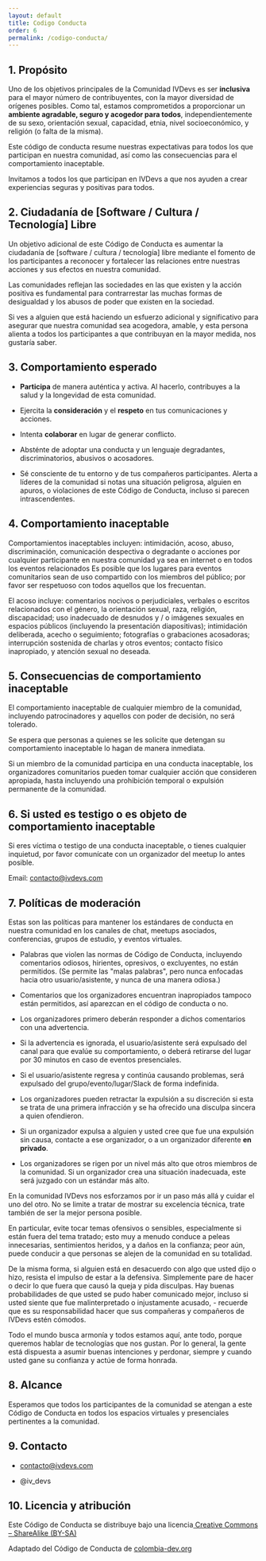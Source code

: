 ```yaml
---
layout: default
title: Codigo Conducta
order: 6
permalink: /codigo-conducta/
---
```

## **1. Propósito**

Uno de los objetivos principales de la Comunidad IVDevs es ser **inclusiva** para el mayor número de contribuyentes, con la mayor diversidad de orígenes posibles. Como tal, estamos comprometidos a proporcionar un **ambiente agradable, seguro y acogedor para todos**, independientemente de su sexo, orientación sexual, capacidad, etnia, nivel socioeconómico, y religión (o falta de la misma).

Este código de conducta resume nuestras expectativas para todos los que participan en nuestra comunidad, así como las consecuencias para el comportamiento inaceptable.

Invitamos a todos los que participan en IVDevs a que nos ayuden a crear experiencias seguras y positivas para todos.

## **2. Ciudadanía de [Software / Cultura / Tecnología] Libre**

Un objetivo adicional de este Código de Conducta es aumentar la ciudadanía de [software / cultura / tecnología] libre mediante el fomento de los participantes a reconocer y fortalecer las relaciones entre nuestras acciones y sus efectos en nuestra comunidad.

Las comunidades reflejan las sociedades en las que existen y la acción positiva es fundamental para contrarrestar las muchas formas de desigualdad y los abusos de poder que existen en la sociedad.

Si ves a alguien que está haciendo un esfuerzo adicional y significativo para asegurar que nuestra comunidad sea acogedora, amable, y esta persona alienta a todos los participantes a que contribuyan en la mayor medida, nos gustaría saber.

## **3. Comportamiento esperado**

* **Participa** de manera auténtica y activa. Al hacerlo, contribuyes a la salud y la longevidad de esta comunidad.

* Ejercita la **consideración** y el **respeto** en tus comunicaciones y acciones.

* Intenta **colaborar** en lugar de generar conflicto.

* Absténte de adoptar una conducta y un lenguaje degradantes, discriminatorios, abusivos o acosadores.

* Sé consciente de tu entorno y de tus compañeros participantes. Alerta a líderes de la comunidad si notas una situación peligrosa, alguien en apuros, o violaciones de este Código de Conducta, incluso si parecen intrascendentes.

## **4. Comportamiento inaceptable**

Comportamientos inaceptables incluyen: intimidación, acoso, abuso, discriminación, comunicación despectiva o degradante o acciones por cualquier participante en nuestra comunidad ya sea en internet o en todos los eventos relacionados Es posible que los lugares para eventos comunitarios sean de uso compartido con los miembros del público; por favor ser respetuoso con todos aquellos que los frecuentan.

El acoso incluye: comentarios nocivos o perjudiciales, verbales o escritos relacionados con el género, la orientación sexual, raza, religión, discapacidad; uso inadecuado de desnudos y / o imágenes sexuales en espacios públicos (incluyendo la presentación diapositivas); intimidación deliberada, acecho o seguimiento; fotografías o grabaciones acosadoras; interrupción sostenida de charlas y otros eventos; contacto físico inapropiado, y atención sexual no deseada.

## **5. Consecuencias de comportamiento inaceptable**

El comportamiento inaceptable de cualquier miembro de la comunidad, incluyendo patrocinadores y aquellos con poder de decisión, no será tolerado.

Se espera que personas a quienes se les solicite que detengan su comportamiento inaceptable lo hagan de manera inmediata.

Si un miembro de la comunidad participa en una conducta inaceptable, los organizadores comunitarios pueden tomar cualquier acción que consideren apropiada, hasta incluyendo una prohibición temporal o expulsión permanente de la comunidad.

## **6. Si usted es testigo o es objeto de comportamiento inaceptable**

Si eres víctima o testigo de una conducta inaceptable, o tienes cualquier inquietud, por favor comunícate con un organizador del meetup lo antes posible.

Email: contacto@ivdevs.com

## **7. Políticas de moderación**

Estas son las políticas para mantener los estándares de conducta en nuestra comunidad en los canales de chat, meetups asociados, conferencias, grupos de estudio, y eventos virtuales.

* Palabras que violen las normas de Código de Conducta, incluyendo comentarios odiosos, hirientes, opresivos, o excluyentes, no están permitidos. (Se permite las "malas palabras", pero nunca enfocadas hacia otro usuario/asistente, y nunca de una manera odiosa.)

* Comentarios que los organizadores encuentran inapropiados tampoco están permitidos, así aparezcan en el código de conducta o no.

* Los organizadores primero deberán responder a dichos comentarios con una advertencia.

* Si la advertencia es ignorada, el usuario/asistente será expulsado del canal para que evalúe su comportamiento, o deberá retirarse del lugar por 30 minutos en caso de eventos presenciales.

* Si el usuario/asistente regresa y continúa causando problemas, será expulsado del grupo/evento/lugar/Slack de forma indefinida.

* Los organizadores pueden retractar la expulsión a su discreción si esta se trata de una primera infracción y se ha ofrecido una disculpa sincera a quien ofendieron.

* Si un organizador expulsa a alguien y usted cree que fue una expulsión sin causa, contacte a ese organizador, o a un organizador diferente **en privado**.

* Los organizadores se rigen por un nivel más alto que otros miembros de la comunidad. Si un organizador crea una situación inadecuada, este será juzgado con un estándar más alto.

En la comunidad IVDevs nos esforzamos por ir un paso más allá y cuidar el uno del otro. No se limite a tratar de mostrar su excelencia técnica, trate también de ser la mejor persona posible. 

En particular, evite tocar temas ofensivos o sensibles, especialmente si están fuera del tema tratado; esto muy a menudo conduce a peleas innecesarias, sentimientos heridos, y a daños en la confianza; peor aún, puede conducir a que personas se alejen de la comunidad en su totalidad.

De la misma forma, si alguien está en desacuerdo con algo que usted dijo o hizo, resista el impulso de estar a la defensiva. Simplemente pare de hacer o decir lo que fuera que causó la queja y pida disculpas. Hay buenas probabilidades de que usted se pudo haber comunicado mejor, incluso si usted siente que fue malinterpretado o injustamente acusado, - recuerde que es su responsabilidad hacer que sus compañeras y compañeros de IVDevs estén cómodos.

Todo el mundo busca armonía y todos estamos aquí, ante todo, porque queremos hablar de tecnologías que nos gustan. Por lo general, la gente está dispuesta a asumir buenas intenciones y perdonar, siempre y cuando usted gane su confianza y actúe de forma honrada.

## **8. Alcance**

Esperamos que todos los participantes de la comunidad se atengan a este Código de Conducta en todos los espacios virtuales y presenciales pertinentes a la comunidad.

## **9. Contacto**

* contacto@ivdevs.com

* @iv_devs

## **10. Licencia y atribución**

Este Código de Conducta se distribuye bajo una licencia[ Creative Commons – ShareAlike (BY-SA)](http://creativecommons.org/licenses/by-sa/3.0/)

Adaptado del Código de Conducta de [colombia-dev.org](http://colombia-dev.org)

